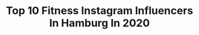 ---
title: Top 10 Fitness Instagram Influencers In Hamburg In 2020
description: >-
  Find top fitness Instagram influencers in Hamburg in 2020. Most popular hashtags: #fitness #hamburg #motivation #love.
platform: Instagram
profiles:
  - username: "beke.luebben"
    fullname: >-
      𝙱𝚎𝚔𝚎 ♡
    location: "Germany"
    followers: 6610
    engagement: 2894
    commentsToLikes: 0.060864
    id: ck15pjw22y8sl0i190e882c41
    verified: false
    hashtags: "#wedneshappydayy, #homesweethome, #selfie, #newhaircolor"
  - username: "blacksayajin"
    fullname: >-
      ғɪᴛɴᴇss | ᴘɪᴢᴢᴀ | ʟɪғᴇsᴛʏʟᴇ
    location: "Germany"
    followers: 36164
    engagement: 484
    commentsToLikes: 0.065939
    id: ck14hsva3byp40i19vq3l5q49
    verified: false
    hashtags: "#grandpalifestyle, #karneval, #skiing, #macbook"
  - username: "mrtzfbg"
    fullname: >-
      Moritz Fiebig
    location: "Germany"
    followers: 2488
    engagement: 1147
    commentsToLikes: 0.045429
    id: ck5casncde1t30i11q7n3hjvm
    verified: false
    hashtags: "#training, #hamburg, #motivation, #norep"
  - username: "florianteatiu"
    fullname: >-
      Florian Teatiu
    location: "Germany"
    followers: 7795
    engagement: 526
    commentsToLikes: 0.043391
    id: ck8tcni6k01300j78sy1h4k2u
    verified: false
    hashtags: "#weeklyworkout, #sportmodeling, #armsworkout, #funworkoutideas"
  - username: "cetinkaya_ismail_"
    fullname: >-
      Ismail Cetinkaya
    location: "Germany"
    followers: 92936
    engagement: 133
    commentsToLikes: 0.018051
    id: ck6u1pf5hn3in0j71n00bj49p
    verified: true
    hashtags: "#fight, #izmir, #naturelover, #warrior"
  - username: "marie_kroon"
    fullname: >-
      fitness | food | fashion✨
    location: "Germany"
    followers: 4091
    engagement: 3201
    commentsToLikes: 0.206087
    id: ck8t3uy124l9p0j78mv15gcyi
    verified: false
    hashtags: "#blogger, #fitnessgirl, #carmushkapresets, #fashionblogger"
  - username: "petermatzner"
    fullname: >-
      Peter
    location: "Germany"
    followers: 31400
    engagement: 948
    commentsToLikes: 0.049680
    id: ck8t2c6vvyxf90j78k0370joq
    verified: false
    hashtags: "#powersystem, #powercommunity, #jointhemvmt, #tb"
  - username: "jan.cm"
    fullname: >-
      Jan Moeller
    location: "Germany"
    followers: 165871
    engagement: 670
    commentsToLikes: 0.009926
    id: ck6tidpwj0it50j71o4jcc96d
    verified: false
    hashtags: "#tb, #principles, #barefoot, #beachvibes"
  - username: "eike.wiemken"
    fullname: >-
      Eike Wiemken
    location: "Germany"
    followers: 110694
    engagement: 238
    commentsToLikes: 0.021702
    id: ck5c75j5j6uwc0i11cknsj25d
    verified: false
    hashtags: "#christmas, #germany, #proficar, #happynewyear"
  - username: "itzzjessii"
    fullname: >-
      
    location: "Germany"
    followers: 7673
    engagement: 1332
    commentsToLikes: 0.012703
    id: ck0w5slax58jg0i19um13ljow
    verified: false
    hashtags: "#bye2019, #gingerhair, #bigbikemeet2019, #braaaplovearmy"
---